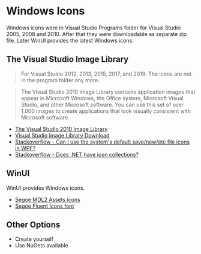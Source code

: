 # Windows Icons

Windows icons were in Visual Studio Programs folder for Visual Studio 2005, 2008 and 2010. After that they were downloadable as separate zip file. Later WinUI provides the latest Windows icons.

## The Visual Studio Image Library

> For Visual Studio 2012, 2013, 2015, 2017, and 2019: The icons are not in the program folder any more.

> The Visual Studio 2010 Image Library contains application images that appear in Microsoft Windows, the Office system, Microsoft Visual Studio, and other Microsoft software. You can use this set of over 1,000 images to create applications that look visually consistent with Microsoft software.

- [The Visual Studio 2010 Image Library](https://learn.microsoft.com/en-us/previous-versions/visualstudio/visual-studio-2010/ms247035(v=vs.100)?redirectedfrom=MSDN)
- [Visual Studio Image Library Download](https://www.microsoft.com/en-us/download/details.aspx?id=35825)
- [Stackoverflow - Can I use the system's default save/new/etc file icons in WPF?](https://stackoverflow.com/questions/3547937/can-i-use-the-systems-default-save-new-etc-file-icons-in-wpf)
- [Stackoverflow - Does .NET have icon collections?](https://stackoverflow.com/questions/4142203/does-net-have-icon-collections)

## WinUI

WinUI provides Windows icons.

- [Segoe MDL2 Assets icons](https://learn.microsoft.com/en-us/windows/apps/design/style/segoe-ui-symbol-font)
- [Segoe Fluent Icons font](https://learn.microsoft.com/en-us/windows/apps/design/style/segoe-fluent-icons-font)

## Other Options

- Create yourself
- Use NuGets available